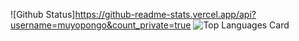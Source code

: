 ![Github Status]https://github-readme-stats.vercel.app/api?username=muyopongo&count_private=true
![Top Languages Card](https://github-readme-stats.vercel.app/api/top-langs/?username=muyopongo&count_private=true)

<!--
**muyopongo/muyopongo** is a ✨ _special_ ✨ repository because its `README.md` (this file) appears on your GitHub profile.

Here are some ideas to get you started:

- 🔭 I’m currently working on ...
- 🌱 I’m currently learning ...
- 👯 I’m looking to collaborate on ...
- 🤔 I’m looking for help with ...
- 💬 Ask me about ...
- 📫 How to reach me: ...
- 😄 Pronouns: ...
- ⚡ Fun fact: ...
-->
